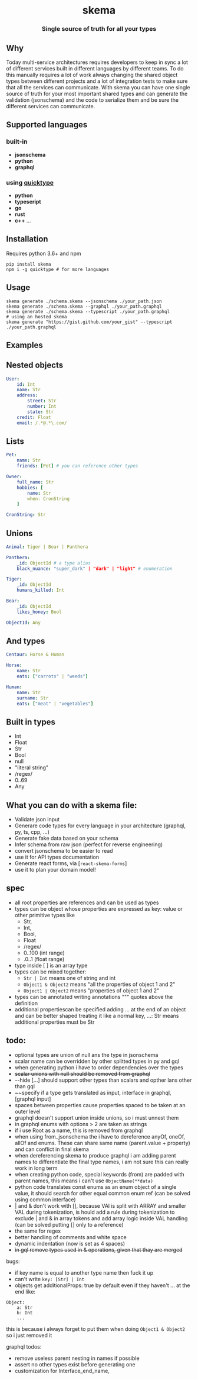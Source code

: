<!--- <p align="center">
  <img width="300" src="https://github.com/remorses/mongoke/blob/master/.github/logo.jpg?raw=true">
</p> --->
<h1 align="center">skema</h1>
<h3 align="center">Single source of truth for all your types</h3>

## Why
Today multi-service architectures requires developers to keep in sync a lot of different services built in different languages by different teams.
To do this manually requires a lot of work always changing the shared object types between different projects and a lot of integration tests to make sure that all the services can communicate.
With skema you can have one single source of truth for your most important shared types and can generate the validation (jsonschema) and the code to serialize them and be sure the different services can communicate.

## Supported languages
### built-in
- **jsonschema**
- **python**
- **graphql**
### using [quicktype](https://github.com/quicktype/quicktype)
- **python**
- **typescript**
- **go**
- **rust**
- **c++**
...

## Installation
Requires python 3.6+ and npm
```
pip install skema
npm i -g quicktype # for more languages
```

## Usage
```
skema generate ./schema.skema --jsonschema ./your_path.json
skema generate ./schema.skema --graphql ./your_path.graphql
skema generate ./schema.skema --typescript ./your_path.graphql
# using an hosted skema
skema generate "https://gist.github.com/your_gist" --typescript ./your_path.graphql
```


## Examples

## Nested objects
```yml
User:
    id: Int
    name: Str
    address:
        street: Str
        number: Int
        state: Str
    credit: Float
    email: /.*@.*\.com/
```

## Lists
```yml
Pet:
    name: Str
    friends: [Pet] # you can reference other types

Owner:
    full_name: Str
    hobbies: [
        name: Str
        when: CronString
    ]

CronString: Str
```

## Unions
```yml
Animal: Tiger | Bear | Panthera

Panthera:
    _id: ObjectId # a type alias
    black_nuance: "super_dark" | "dark" | "light" # enumeration

Tiger:
    _id: ObjectId
    humans_killed: Int

Bear:
    _id: ObjectId
    likes_honey: Bool

ObjectId: Any
```

## And types
```yml
Centaur: Horse & Human

Horse:
    name: Str
    eats: ["carrots" | "weeds"]

Human:
    name: Str
    surname: Str
    eats: ["meat" | "vegetables"]
```





## Built in types
- Int
- Float
- Str
- Bool
- null
- "literal string"
- /regex/
- 0..69
- Any



## What you can do with a skema file:
- Validate json input
- Generare code types for every language in your architecture (graphql, py, ts, cpp, ...)
- Generate fake data based on your schema
- Infer schema from raw json (perfect for reverse engineering)
- convert jsonschema to be easier to read
- use it for API types documentation
- Generate react forms, via [`react-skema-forms`]
- use it to plan your domain model!


## spec

- all root properties are references and can be used as types
- types can be object whose properties are expressed as key: value or other primitive types like 
    - Str,
    - Int,
    - Bool,
    - Float
    - /regex/
    - 0..100 (int range)
    - .0..1 (float range)
- type inside [ ] is an array type
- types can be mixed together: 
    - `Str | Int` means one of string and int
    - `Object1 & Object2` means "all the properties of object 1 and 2"
    - `Object1 | Object2` means "properties of object 1 and 2"
- types can be annotated writing annotations """ quotes above the definition
- additional propertiescan be specified adding ... at the end of an object and can be better shaped treating it like a normal key, ...: Str means additional properties must be Str


## todo:
- optional types are union of null ans the type in jsonschema
- scalar name can be overridden by other splitted types in py and gql
- when generating python i have to order dependencies over the types
- ~~scalar unions with null should be removed from graphql~~
- --hide [...] should support other types than scalars and opther lans other than gql
- ~~specify if a type gets translated as input, interface in graphql, [graphql input]
- spaces between properties cause properties spaced to be taken at an outer level
- graphql doesn't support union inside unions, so i must unnest them
- in graphql enums with options > 2 are taken as strings
- if i use Root as a name, this is removed from graphql
- when using from_jsonschema the i have to dereference anyOf, oneOf, allOf and enums. These can share same name (parent.value + property) and can conflict in final skema
- when dereferencing skema to produce graphql i am adding parent  names to differentiate the final type names, i am not sure this can really work in long term
- when creating python code, special keywords (from) are padded with parent names, this means i can't use `ObjectName(**data)`
- python code translates const enums as an enum object of a single value, it should search for other equal common enum ref (can be solved using common interface)
- | and & don't work with [], because VAl is split with ARRAY and smaller VAL during tokenization, is hould add a rule during tokenization to exclude | and & in array tokens and add array logic inside VAL handling (can be solved putting [] only to a reference)
- the same for regex
- better handling of comments and white space
- dynamic indentation (now is set as 4 spaces)
- ~~in gql remove types used in & operations, given that thay are merged~~





bugs:
- if key name is equal to another type name then fuck it up
- can't write `key: [Str] | Int`
- objects get additionalProps: true by default even if they haven't ... at the end like:
```
Object:
    a: Str
    b: Int
    ...
```
this is because i always forget to put them when doing `Object1 & Object2` so i just removed it



graphql todos:
- remove useless parent nesting in names if possible
- assert no other types exist before generating one
- customization for Interface_end_name, 
